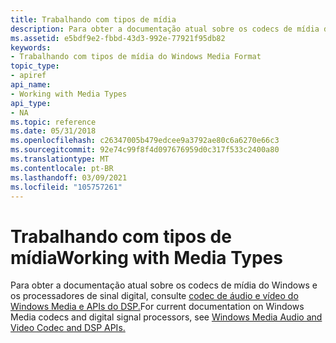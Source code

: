 ```yaml
---
title: Trabalhando com tipos de mídia
description: Para obter a documentação atual sobre os codecs de mídia do Windows e os processadores de sinal digital, consulte codec de áudio e vídeo do Windows Media e APIs do DSP. | Trabalhando com tipos de mídia
ms.assetid: e5bdf9e2-fbbd-43d3-992e-77921f95db82
keywords:
- Trabalhando com tipos de mídia do Windows Media Format
topic_type:
- apiref
api_name:
- Working with Media Types
api_type:
- NA
ms.topic: reference
ms.date: 05/31/2018
ms.openlocfilehash: c26347005b479edcee9a3792ae80c6a6270e66c3
ms.sourcegitcommit: 92e74c99f8f4d097676959d0c317f533c2400a80
ms.translationtype: MT
ms.contentlocale: pt-BR
ms.lasthandoff: 03/09/2021
ms.locfileid: "105757261"
---
```

# <a name="working-with-media-types"></a><span data-ttu-id="65ba4-105">Trabalhando com tipos de mídia</span><span class="sxs-lookup"><span data-stu-id="65ba4-105">Working with Media Types</span></span>

<span data-ttu-id="65ba4-106">Para obter a documentação atual sobre os codecs de mídia do Windows e os processadores de sinal digital, consulte [codec de áudio e vídeo do Windows Media e APIs do DSP.](/previous-versions//dd464626(v=vs.85))</span><span class="sxs-lookup"><span data-stu-id="65ba4-106">For current documentation on Windows Media codecs and digital signal processors, see [Windows Media Audio and Video Codec and DSP APIs.](/previous-versions//dd464626(v=vs.85))</span></span>

 

 
